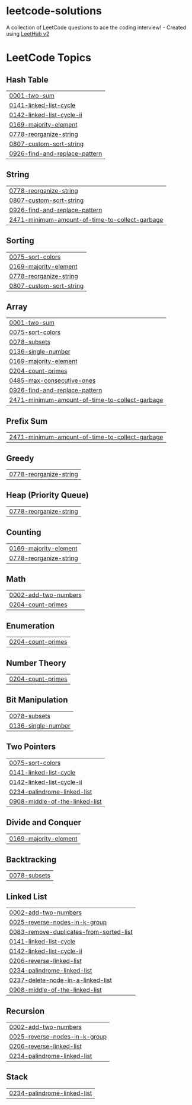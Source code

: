 # leetcode-solutions
A collection of LeetCode questions to ace the coding interview! - Created using [LeetHub v2](https://github.com/arunbhardwaj/LeetHub-2.0)

<!---LeetCode Topics Start-->
# LeetCode Topics
## Hash Table
|  |
| ------- |
| [0001-two-sum](https://github.com/yshydv77/leetcode-solutions/tree/master/0001-two-sum) |
| [0141-linked-list-cycle](https://github.com/yshydv77/leetcode-solutions/tree/master/0141-linked-list-cycle) |
| [0142-linked-list-cycle-ii](https://github.com/yshydv77/leetcode-solutions/tree/master/0142-linked-list-cycle-ii) |
| [0169-majority-element](https://github.com/yshydv77/leetcode-solutions/tree/master/0169-majority-element) |
| [0778-reorganize-string](https://github.com/yshydv77/leetcode-solutions/tree/master/0778-reorganize-string) |
| [0807-custom-sort-string](https://github.com/yshydv77/leetcode-solutions/tree/master/0807-custom-sort-string) |
| [0926-find-and-replace-pattern](https://github.com/yshydv77/leetcode-solutions/tree/master/0926-find-and-replace-pattern) |
## String
|  |
| ------- |
| [0778-reorganize-string](https://github.com/yshydv77/leetcode-solutions/tree/master/0778-reorganize-string) |
| [0807-custom-sort-string](https://github.com/yshydv77/leetcode-solutions/tree/master/0807-custom-sort-string) |
| [0926-find-and-replace-pattern](https://github.com/yshydv77/leetcode-solutions/tree/master/0926-find-and-replace-pattern) |
| [2471-minimum-amount-of-time-to-collect-garbage](https://github.com/yshydv77/leetcode-solutions/tree/master/2471-minimum-amount-of-time-to-collect-garbage) |
## Sorting
|  |
| ------- |
| [0075-sort-colors](https://github.com/yshydv77/leetcode-solutions/tree/master/0075-sort-colors) |
| [0169-majority-element](https://github.com/yshydv77/leetcode-solutions/tree/master/0169-majority-element) |
| [0778-reorganize-string](https://github.com/yshydv77/leetcode-solutions/tree/master/0778-reorganize-string) |
| [0807-custom-sort-string](https://github.com/yshydv77/leetcode-solutions/tree/master/0807-custom-sort-string) |
## Array
|  |
| ------- |
| [0001-two-sum](https://github.com/yshydv77/leetcode-solutions/tree/master/0001-two-sum) |
| [0075-sort-colors](https://github.com/yshydv77/leetcode-solutions/tree/master/0075-sort-colors) |
| [0078-subsets](https://github.com/yshydv77/leetcode-solutions/tree/master/0078-subsets) |
| [0136-single-number](https://github.com/yshydv77/leetcode-solutions/tree/master/0136-single-number) |
| [0169-majority-element](https://github.com/yshydv77/leetcode-solutions/tree/master/0169-majority-element) |
| [0204-count-primes](https://github.com/yshydv77/leetcode-solutions/tree/master/0204-count-primes) |
| [0485-max-consecutive-ones](https://github.com/yshydv77/leetcode-solutions/tree/master/0485-max-consecutive-ones) |
| [0926-find-and-replace-pattern](https://github.com/yshydv77/leetcode-solutions/tree/master/0926-find-and-replace-pattern) |
| [2471-minimum-amount-of-time-to-collect-garbage](https://github.com/yshydv77/leetcode-solutions/tree/master/2471-minimum-amount-of-time-to-collect-garbage) |
## Prefix Sum
|  |
| ------- |
| [2471-minimum-amount-of-time-to-collect-garbage](https://github.com/yshydv77/leetcode-solutions/tree/master/2471-minimum-amount-of-time-to-collect-garbage) |
## Greedy
|  |
| ------- |
| [0778-reorganize-string](https://github.com/yshydv77/leetcode-solutions/tree/master/0778-reorganize-string) |
## Heap (Priority Queue)
|  |
| ------- |
| [0778-reorganize-string](https://github.com/yshydv77/leetcode-solutions/tree/master/0778-reorganize-string) |
## Counting
|  |
| ------- |
| [0169-majority-element](https://github.com/yshydv77/leetcode-solutions/tree/master/0169-majority-element) |
| [0778-reorganize-string](https://github.com/yshydv77/leetcode-solutions/tree/master/0778-reorganize-string) |
## Math
|  |
| ------- |
| [0002-add-two-numbers](https://github.com/yshydv77/leetcode-solutions/tree/master/0002-add-two-numbers) |
| [0204-count-primes](https://github.com/yshydv77/leetcode-solutions/tree/master/0204-count-primes) |
## Enumeration
|  |
| ------- |
| [0204-count-primes](https://github.com/yshydv77/leetcode-solutions/tree/master/0204-count-primes) |
## Number Theory
|  |
| ------- |
| [0204-count-primes](https://github.com/yshydv77/leetcode-solutions/tree/master/0204-count-primes) |
## Bit Manipulation
|  |
| ------- |
| [0078-subsets](https://github.com/yshydv77/leetcode-solutions/tree/master/0078-subsets) |
| [0136-single-number](https://github.com/yshydv77/leetcode-solutions/tree/master/0136-single-number) |
## Two Pointers
|  |
| ------- |
| [0075-sort-colors](https://github.com/yshydv77/leetcode-solutions/tree/master/0075-sort-colors) |
| [0141-linked-list-cycle](https://github.com/yshydv77/leetcode-solutions/tree/master/0141-linked-list-cycle) |
| [0142-linked-list-cycle-ii](https://github.com/yshydv77/leetcode-solutions/tree/master/0142-linked-list-cycle-ii) |
| [0234-palindrome-linked-list](https://github.com/yshydv77/leetcode-solutions/tree/master/0234-palindrome-linked-list) |
| [0908-middle-of-the-linked-list](https://github.com/yshydv77/leetcode-solutions/tree/master/0908-middle-of-the-linked-list) |
## Divide and Conquer
|  |
| ------- |
| [0169-majority-element](https://github.com/yshydv77/leetcode-solutions/tree/master/0169-majority-element) |
## Backtracking
|  |
| ------- |
| [0078-subsets](https://github.com/yshydv77/leetcode-solutions/tree/master/0078-subsets) |
## Linked List
|  |
| ------- |
| [0002-add-two-numbers](https://github.com/yshydv77/leetcode-solutions/tree/master/0002-add-two-numbers) |
| [0025-reverse-nodes-in-k-group](https://github.com/yshydv77/leetcode-solutions/tree/master/0025-reverse-nodes-in-k-group) |
| [0083-remove-duplicates-from-sorted-list](https://github.com/yshydv77/leetcode-solutions/tree/master/0083-remove-duplicates-from-sorted-list) |
| [0141-linked-list-cycle](https://github.com/yshydv77/leetcode-solutions/tree/master/0141-linked-list-cycle) |
| [0142-linked-list-cycle-ii](https://github.com/yshydv77/leetcode-solutions/tree/master/0142-linked-list-cycle-ii) |
| [0206-reverse-linked-list](https://github.com/yshydv77/leetcode-solutions/tree/master/0206-reverse-linked-list) |
| [0234-palindrome-linked-list](https://github.com/yshydv77/leetcode-solutions/tree/master/0234-palindrome-linked-list) |
| [0237-delete-node-in-a-linked-list](https://github.com/yshydv77/leetcode-solutions/tree/master/0237-delete-node-in-a-linked-list) |
| [0908-middle-of-the-linked-list](https://github.com/yshydv77/leetcode-solutions/tree/master/0908-middle-of-the-linked-list) |
## Recursion
|  |
| ------- |
| [0002-add-two-numbers](https://github.com/yshydv77/leetcode-solutions/tree/master/0002-add-two-numbers) |
| [0025-reverse-nodes-in-k-group](https://github.com/yshydv77/leetcode-solutions/tree/master/0025-reverse-nodes-in-k-group) |
| [0206-reverse-linked-list](https://github.com/yshydv77/leetcode-solutions/tree/master/0206-reverse-linked-list) |
| [0234-palindrome-linked-list](https://github.com/yshydv77/leetcode-solutions/tree/master/0234-palindrome-linked-list) |
## Stack
|  |
| ------- |
| [0234-palindrome-linked-list](https://github.com/yshydv77/leetcode-solutions/tree/master/0234-palindrome-linked-list) |
<!---LeetCode Topics End-->